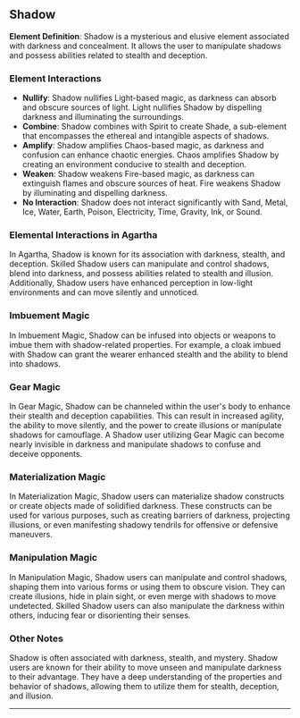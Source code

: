 ## Shadow

**Element Definition**: Shadow is a mysterious and elusive element associated with darkness and concealment. It allows the user to manipulate shadows and possess abilities related to stealth and deception.

### Element Interactions

- **Nullify**: Shadow nullifies Light-based magic, as darkness can absorb and obscure sources of light. Light nullifies Shadow by dispelling darkness and illuminating the surroundings.
- **Combine**: Shadow combines with Spirit to create Shade, a sub-element that encompasses the ethereal and intangible aspects of shadows.
- **Amplify**: Shadow amplifies Chaos-based magic, as darkness and confusion can enhance chaotic energies. Chaos amplifies Shadow by creating an environment conducive to stealth and deception.
- **Weaken**: Shadow weakens Fire-based magic, as darkness can extinguish flames and obscure sources of heat. Fire weakens Shadow by illuminating and dispelling darkness.
- **No Interaction**: Shadow does not interact significantly with Sand, Metal, Ice, Water, Earth, Poison, Electricity, Time, Gravity, Ink, or Sound.

### Elemental Interactions in Agartha

In Agartha, Shadow is known for its association with darkness, stealth, and deception. Skilled Shadow users can manipulate and control shadows, blend into darkness, and possess abilities related to stealth and illusion. Additionally, Shadow users have enhanced perception in low-light environments and can move silently and unnoticed.

### Imbuement Magic

In Imbuement Magic, Shadow can be infused into objects or weapons to imbue them with shadow-related properties. For example, a cloak imbued with Shadow can grant the wearer enhanced stealth and the ability to blend into shadows.

### Gear Magic

In Gear Magic, Shadow can be channeled within the user's body to enhance their stealth and deception capabilities. This can result in increased agility, the ability to move silently, and the power to create illusions or manipulate shadows for camouflage. A Shadow user utilizing Gear Magic can become nearly invisible in darkness and manipulate shadows to confuse and deceive opponents.

### Materialization Magic

In Materialization Magic, Shadow users can materialize shadow constructs or create objects made of solidified darkness. These constructs can be used for various purposes, such as creating barriers of darkness, projecting illusions, or even manifesting shadowy tendrils for offensive or defensive maneuvers.

### Manipulation Magic

In Manipulation Magic, Shadow users can manipulate and control shadows, shaping them into various forms or using them to obscure vision. They can create illusions, hide in plain sight, or even merge with shadows to move undetected. Skilled Shadow users can also manipulate the darkness within others, inducing fear or disorienting their senses.

### Other Notes

Shadow is often associated with darkness, stealth, and mystery. Shadow users are known for their ability to move unseen and manipulate darkness to their advantage. They have a deep understanding of the properties and behavior of shadows, allowing them to utilize them for stealth, deception, and illusion.

------------------------------------------------